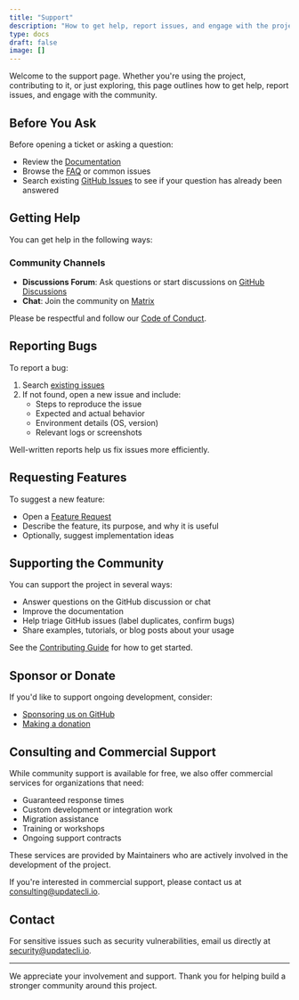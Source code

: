 ```yaml
---
title: "Support"
description: "How to get help, report issues, and engage with the project community."
type: docs
draft: false
image: []
---
```


Welcome to the support page. Whether you're using the project, contributing to it, or just exploring, this page outlines how to get help, report issues, and engage with the community.

## Before You Ask

Before opening a ticket or asking a question:

- Review the [Documentation](/docs/prologue/introduction/)
- Browse the [FAQ](/docs/help/faq/) or common issues
- Search existing [GitHub Issues](https://github.com/updatecli/updatecli/issues) to see if your question has already been answered

## Getting Help

You can get help in the following ways:

### Community Channels

- **Discussions Forum**: Ask questions or start discussions on [GitHub Discussions](https://github.com/updatecli/updatecli/discussions)
- **Chat**: Join the community on [Matrix](https://gitter.im/Updatecli/community?utm_source=share-link&utm_medium=link&utm_campaign=share-link)

Please be respectful and follow our [Code of Conduct](/code-of-conduct/).

## Reporting Bugs

To report a bug:

1. Search [existing issues](https://github.com/updatecli/updatecli/issues)
2. If not found, open a new issue and include:
   - Steps to reproduce the issue
   - Expected and actual behavior
   - Environment details (OS, version)
   - Relevant logs or screenshots

Well-written reports help us fix issues more efficiently.

## Requesting Features

To suggest a new feature:

- Open a [Feature Request](https://github.com/updatecli/updatecli/issues/new?template=2-feature-request.yml)
- Describe the feature, its purpose, and why it is useful
- Optionally, suggest implementation ideas

## Supporting the Community

You can support the project in several ways:

- Answer questions on the GitHub discussion or chat
- Improve the documentation
- Help triage GitHub issues (label duplicates, confirm bugs)
- Share examples, tutorials, or blog posts about your usage

See the [Contributing Guide](/docs/help/contributing/) for how to get started.

## Sponsor or Donate

If you'd like to support ongoing development, consider:

- [Sponsoring us on GitHub](https://github.com/sponsors/updatecli)
- [Making a donation](https://yourproject.org/donate)

## Consulting and Commercial Support

While community support is available for free, we also offer commercial services for organizations that need:

- Guaranteed response times
- Custom development or integration work
- Migration assistance
- Training or workshops
- Ongoing support contracts

These services are provided by Maintainers who are actively involved in the development of the project.

If you're interested in commercial support, please contact us at [consulting@updatecli.io](mailto:consulting@updatecli.io).

## Contact

For sensitive issues such as security vulnerabilities, email us directly at [security@updatecli.io](mailto:security@updatecli.io).

---

We appreciate your involvement and support. Thank you for helping build a stronger community around this project.
